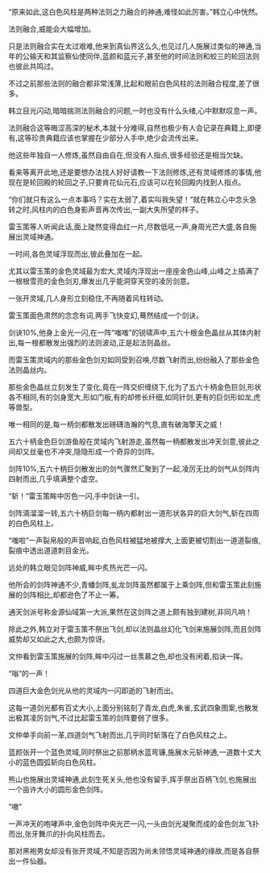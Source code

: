 
“原来如此,这白色风柱是两种法则之力融合的神通,难怪如此厉害。”韩立心中恍然。

法则融合,威能会大幅增加。

只是法则融合实在太过艰难,他来到真仙界这么久,也见过几人施展过类似的神通,当年的公输天和其监察仙使同伴,蓝颜和蓝元子,甚至他的时间法则和蛟三的轮回法则也彼此共鸣过。

不过之前那些法则的融合都非常浅薄,比起和眼前白色风柱的法则融合程度,差了很多。

韩立目光闪动,暗暗揣测法则融合的问题,一时也没有什么头绪,心中默默叹息一声。

法则融合这等晦涩高深的秘术,本就十分难得,自然也极少有人会记录在典籍上,即便有,这等珍贵典籍应该也掌握在少部分人手中,绝少会流传出来。

他这些年独自一人修炼,虽然自由自在,但没有人指点,很多经验还是相当欠缺。

看来等离开此地,还是要想办法找人好好请教一下法则修炼,还有灵域修炼的事情,他现在是轮回殿的轮回之子,只要肯花仙元石,应该可以在轮回殿内找到人指点。

“你们就只有这么一点本事吗？实在太弱了,着实叫我失望！”就在韩立心中念头急转之时,风柱内的白色身影声音再次传出,一副大失所望的样子。

雷玉策等人听闻此话,面上陡然变得血红一片,尽数低吼一声,身周光芒大盛,各自施展出灵域神通。

一时间,各色灵域浮现而出,彼此叠加在一起。

尤其以雷玉策的金色灵域最为宏大,灵域内浮现出一座座金色山峰,山峰之上插满了一根根雪亮的金色剑刃,爆发出几乎能洞穿天空的凌厉剑意。

一张开灵域,几人身形立刻稳住,不再随着风柱转动。

雷玉策面色肃然的念念有词,两手飞快变幻,蓦然结成一个剑诀。

剑诀10%,他身上金光一闪,在一阵“嗤嗤”的锐啸声中,五六十根金色晶丝从其体内射出,每一根都散发出强烈的法则波动,正是起法则晶丝。

而雷玉策灵域内的那些金色剑刃如同受到召唤,尽数飞射而出,纷纷融入了那些金色法则晶丝内。

那些金色晶丝立刻发生了变化,竟在一阵交织缠绕下,化为了五六十柄金色巨剑,形状各不相同,有的剑身宽大,形如门板,有的却修长纤细,如同针剑,更有的巨剑形如龙,虎等兽型。

唯一相同的是,每一柄剑都散发出磅礴浩瀚的气息,直有破海擎天之威！

五六十柄金色巨剑游鱼般在灵域内飞射游走,虽然每一柄都散发出冲天剑意,彼此之间却又丝毫也不冲突,隐隐形成一个奇异的剑阵。

剑阵10%,五六十柄巨剑散发出的剑气骤然汇聚到了一起,凌厉无比的剑气从剑阵内四射而出,几乎填满整个虚空。

“斩！”雷玉策眸中厉色一闪,手中剑诀一引。

剑阵滴溜溜一转,五六十柄巨剑每一柄内都射出一道形状各异的巨大剑气,斩在四周的白色风柱上。

“嗤啦”一声裂帛般的声音响起,白色风柱被猛地被撑大,上面更被切割出一道道裂痕,裂痕中透出道道刺目金光。

远处的韩立眼见剑阵神威,眸中炙热光芒一闪。

他所会的剑阵神通不少,青蟠剑阵,虬龙剑阵虽然都属于上乘剑阵,但和雷玉策此刻施展的剑阵相比,却都逊色了不止一筹。

通天剑派号称金源仙域第一大派,果然在这剑阵之道上颇有独到建树,非同凡响！

除此之外,韩立对于雷玉策不祭出飞剑,却以法则晶丝幻化飞剑来施展剑阵,而且剑阵威势却又如此之大,也颇为惊讶。

文仲看到雷玉策施展的剑阵,眸中闪过一丝羡慕之色,却也没有闲着,掐诀一挥。

“嗡”的一声！

四道巨大金色剑光从他的灵域内一闪即逝的飞射而出。

这每一道剑光都有百丈大小,上面分别铭刻了青龙,白虎,朱雀,玄武四象图案,也散发出极其凌厉剑气,不过比起雷玉策的剑阵要弱了很多。

文仲单手向前一革,四道剑气飞射而出,几乎同时斩落在了白色风柱之上。

蓝颜张开一个蓝色灵域,同时祭出之前那柄水蓝弯镰,施展水元斩神通,一道数十丈大小的蓝色圆弧斩向白色风柱。

熊山也施展出灵域神通,此刻生死关头,他也没有留手,挥手祭出百柄飞剑,也施展出一个亩许大小的圆形金色剑阵。

“嗷”

一声冲天的咆哮声中,金色剑阵中央光芒一闪,一头由剑光凝聚而成的金色剑龙飞扑而出,张牙舞爪的扑向风柱而去。

那对黑袍男女却没有张开灵域,不知是否因为尚未领悟灵域神通的缘故,而是各自祭出一件仙器。